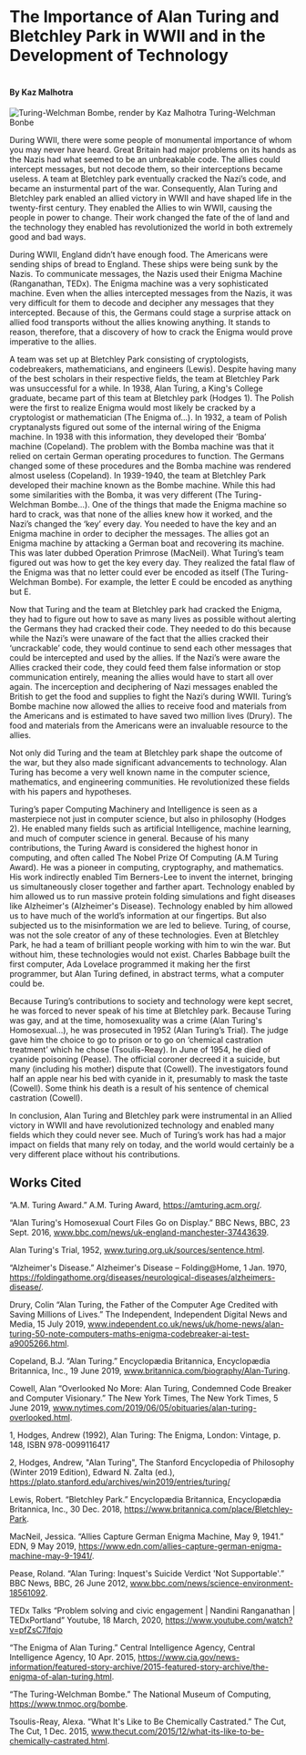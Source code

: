 # The Importance of Alan Turing and Bletchley Park in WWII and in the Development of Technology
#
#### By Kaz Malhotra
![Turing-Welchman Bombe, render by Kaz Malhotra](renders/04.png)
Turing-Welchman Bonbe


During WWII, there were some people of monumental importance of whom you may never have heard. Great Britain had major problems on its hands as the Nazis had what seemed to be an unbreakable code. The allies could intercept messages, but not decode them, so their interceptions became useless. A team at Bletchley park eventually cracked the Nazi’s code, and became an insturmental part of the war. Consequently, Alan Turing and Bletchley park enabled an allied victory in WWII and have shaped life in the twenty-first century. They enabled the Allies to win WWII, causing the people in power to change. Their work changed the fate of the of land and the technology they enabled has revolutionized the world in both extremely good and bad ways.

During WWII, England didn’t have enough food. The Americans were sending ships of bread to England. These ships were being sunk by the Nazis. To communicate messages, the Nazis used their Enigma Machine (Ranganathan, TEDx). The Enigma machine was a very sophisticated machine. Even when the allies intercepted messages from the Nazis, it was very difficult for them to decode and decipher any messages that they intercepted. Because of this, the Germans could stage a surprise attack on allied food transports without the allies knowing anything. It stands to reason, therefore, that a discovery of how to crack the Enigma would prove imperative to the allies. 

A team was set up at Bletchley Park consisting of cryptologists, codebreakers, mathematicians, and engineers (Lewis). Despite having many of the best scholars in their respective fields, the team at Bletchley Park was unsuccessful for a while. In 1938, Alan Turing, a King's College graduate, became part of this team at Bletchley park (Hodges 1).
The Polish were the first to realize Enigma would most likely be cracked by a cryptologist or mathematician (The Enigma of...). In 1932, a team of Polish cryptanalysts figured out some of the internal wiring of the Enigma machine. In 1938 with this information, they developed their ‘Bomba’ machine (Copeland). The problem with the Bomba machine was that it relied on certain German operating procedures to function. The Germans changed some of these procedures and the Bomba machine was rendered almost useless (Copeland). In 1939-1940, the team at Bletchley Park developed their machine known as the Bombe machine. While this had some similarities with the Bomba, it was very different (The Turing-Welchman Bombe...).
One of the things that made the Enigma machine so hard to crack, was that none of the allies knew how it worked, and the Nazi’s changed the ‘key’ every day. You needed to have the key and an Enigma machine in order to decipher the messages. The allies got an Enigma machine by attacking a German boat and recovering its machine. This was later dubbed Operation Primrose (MacNeil). What Turing’s team figured out was how to get the key every day. They realized the fatal flaw of the Enigma was that no letter could ever be encoded as itself (The Turing-Welchman Bombe). For example, the letter E could be encoded as anything but E.

Now that Turing and the team at Bletchley park had cracked the Enigma, they had to figure out how to save as many lives as possible without alerting the Germans they had cracked their code. They needed to do this because while the Nazi’s were unaware of the fact that the allies cracked their ‘uncrackable’ code, they would continue to send each other messages that could be intercepted and used by the allies. If the Nazi’s were aware the Allies cracked their code, they could feed them false information or stop communication entirely, meaning the allies would have to start all over again.
The incerception and deciphering of Nazi messages enabled the British to get the food and supplies to fight the Nazi’s during WWII. Turing’s Bombe machine now allowed the allies to receive food and materials from the Americans and is estimated to have saved two million lives (Drury). The food and materials from the Americans were an invaluable resource to the allies. 

Not only did Turing and the team at Bletchley park shape the outcome of the war, but they also made significant advancements to technology. Alan Turing has become a very well known name in the computer science, mathematics, and engineering communities. He revolutionized these fields with his papers and hypotheses. 

Turing’s paper Computing Machinery and Intelligence is seen as a masterpiece not just in computer science, but also in philosophy (Hodges 2). He enabled many fields such as artificial Intelligence, machine learning, and much of computer science in general. Because of his many contributions, the Turing Award is considered the highest honor in computing, and often called The Nobel Prize Of Computing (A.M Turing Award). He was a pioneer in computing, cryptography, and mathematics. His work indirectly enabled Tim Berners-Lee to invent the internet, bringing us simultaneously closer together and farther apart. Technology enabled by him allowed us to run massive protein folding simulations and fight diseases like Alzheimer's (Alzheimer's Disease). Technology enabled by him allowed us to have much of the world’s information at our fingertips. But also subjected us to the misinformation we are led to believe. Turing, of course, was not the sole creator of any of these technologies. Even at Bletchley Park, he had a team of brilliant people working with him to win the war. But without him, these technologies would not exist. Charles Babbage built the first computer, Ada Lovelace programmed it making her the first programmer, but Alan Turing defined, in abstract terms, what a computer could be. 

Because Turing’s contributions to society and technology were kept secret, he was forced to never speak of his time at Bletchley park. Because Turing was gay, and at the time, homosexuality was a crime (Alan Turing's Homosexual...), he was prosecuted in 1952 (Alan Turing’s Trial). The judge gave him the choice to go to prison or to go on ‘chemical castration treatment’ which he chose (Tsoulis-Reay). In June of 1954, he died of cyanide poisoning (Pease). The official coroner decreed it a suicide, but many (including his mother) dispute that (Cowell). The investigators found half an apple near his bed with cyanide in it, presumably to mask the taste (Cowell). Some think his death is a result of his sentence of chemical castration (Cowell).

In conclusion, Alan Turing and Bletchley park were instrumental in an Allied victory in WWII and have revolutionized technology and enabled many fields which they could never see. Much of Turing’s work has had a major impact on fields that many rely on today, and the world would certainly be a very different place without his contributions.


	
## Works Cited

“A.M. Turing Award.” A.M. Turing Award, https://amturing.acm.org/.

“Alan Turing's Homosexual Court Files Go on Display.” BBC News, BBC, 23 Sept. 2016, www.bbc.com/news/uk-england-manchester-37443639.

Alan Turing's Trial, 1952, www.turing.org.uk/sources/sentence.html.

“Alzheimer's Disease.” Alzheimer's Disease – Folding@Home, 1 Jan. 1970, https://foldingathome.org/diseases/neurological-diseases/alzheimers-disease/.

Drury, Colin “Alan Turing, the Father of the Computer Age Credited with Saving Millions of Lives.” The Independent, Independent Digital News and Media, 15 July 2019, www.independent.co.uk/news/uk/home-news/alan-turing-50-note-computers-maths-enigma-codebreaker-ai-test-a9005266.html.

Copeland, B.J. “Alan Turing.” Encyclopædia Britannica, Encyclopædia Britannica, Inc., 19 June 2019, www.britannica.com/biography/Alan-Turing.

Cowell, Alan “Overlooked No More: Alan Turing, Condemned Code Breaker and Computer Visionary.” The New York Times, The New York Times, 5 June 2019, www.nytimes.com/2019/06/05/obituaries/alan-turing-overlooked.html.

1, Hodges, Andrew (1992), Alan Turing: The Enigma, London: Vintage, p. 148, ISBN 978-0099116417

2, Hodges, Andrew, "Alan Turing", The Stanford Encyclopedia of Philosophy (Winter 2019 Edition), Edward N. Zalta (ed.),
https://plato.stanford.edu/archives/win2019/entries/turing/

Lewis, Robert. “Bletchley Park.” Encyclopædia Britannica, Encyclopædia Britannica, Inc., 30 Dec. 2018, https://www.britannica.com/place/Bletchley-Park.

MacNeil, Jessica. “Allies Capture German Enigma Machine, May 9, 1941.” EDN, 9 May 2019, https://www.edn.com/allies-capture-german-enigma-machine-may-9-1941/.

Pease, Roland. “Alan Turing: Inquest's Suicide Verdict 'Not Supportable'.” BBC News, BBC, 26 June 2012, www.bbc.com/news/science-environment-18561092.

TEDx Talks “Problem solving and civic engagement | Nandini Ranganathan | TEDxPortland” Youtube, 18 March, 2020, https://www.youtube.com/watch?v=pfZsC7lfqjo

“The Enigma of Alan Turing.” Central Intelligence Agency, Central Intelligence Agency, 10 Apr. 2015, https://www.cia.gov/news-information/featured-story-archive/2015-featured-story-archive/the-enigma-of-alan-turing.html.

“The Turing-Welchman Bombe.” The National Museum of Computing, https://www.tnmoc.org/bombe.

Tsoulis-Reay, Alexa. “What It's Like to Be Chemically Castrated.” The Cut, The Cut, 1 Dec. 2015, www.thecut.com/2015/12/what-its-like-to-be-chemically-castrated.html.

